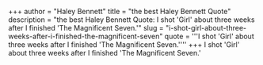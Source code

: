 +++
author = "Haley Bennett"
title = "the best Haley Bennett Quote"
description = "the best Haley Bennett Quote: I shot 'Girl' about three weeks after I finished 'The Magnificent Seven.'"
slug = "i-shot-girl-about-three-weeks-after-i-finished-the-magnificent-seven"
quote = '''I shot 'Girl' about three weeks after I finished 'The Magnificent Seven.''''
+++
I shot 'Girl' about three weeks after I finished 'The Magnificent Seven.'

